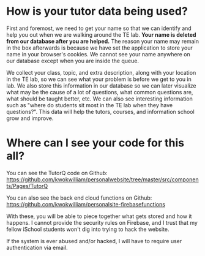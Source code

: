 # How is your tutor data being used?

First and foremost, we need to get your name so that we can identify and help you out when we are walking around the TE lab. **Your name is deleted from our database after you are helped.** The reason your name may remain in the box afterwards is because we have set the application to store your name in your browser's cookies. We cannot see your name anywhere on our database except when you are inside the queue.

We collect your class, topic, and extra description, along with your location in the TE lab, so we can see what your problem is before we get to you in lab. We also store this information in our database so we can later visualize what may be the cause of a lot of questions, what common questions are, what should be taught better, etc. We can also see interesting information such as "where do students sit most in the TE lab when they have questions?". This data will help the tutors, courses, and information school grow and improve.

# Where can I see your code for this all?

You can see the TutorQ code on Github: https://github.com/kwokwilliam/personalwebsite/tree/master/src/components/Pages/TutorQ

You can also see the back end cloud functions on Github: https://github.com/kwokwilliam/personalsite-firebasefunctions

With these, you will be able to piece together what gets stored and how it happens. I cannot provide the security rules on Firebase, and I trust that my fellow iSchool students won't dig into trying to hack the website.

If the system is ever abused and/or hacked, I will have to require user authentication via email. 